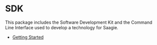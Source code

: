 # SDK

This package includes the Software Development Kit and the Command Line
Interface used to develop a technology for Saagie.

* [Getting Started](https://github.com/saagie/sdk/blob/master/README.md)